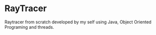# RayTracer
Raytracer from scratch developed by my self using Java, Object Oriented Programing and threads.
